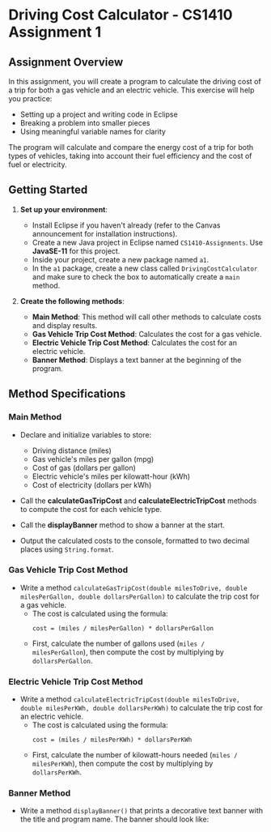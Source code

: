 # Driving Cost Calculator - CS1410 Assignment 1

## Assignment Overview

In this assignment, you will create a program to calculate the driving cost of a trip for both a gas vehicle and an electric vehicle. This exercise will help you practice:

- Setting up a project and writing code in Eclipse
- Breaking a problem into smaller pieces
- Using meaningful variable names for clarity

The program will calculate and compare the energy cost of a trip for both types of vehicles, taking into account their fuel efficiency and the cost of fuel or electricity.

## Getting Started

1. **Set up your environment**:
   - Install Eclipse if you haven't already (refer to the Canvas announcement for installation instructions).
   - Create a new Java project in Eclipse named `CS1410-Assignments`. Use **JavaSE-11** for this project.
   - Inside your project, create a new package named `a1`.
   - In the `a1` package, create a new class called `DrivingCostCalculator` and make sure to check the box to automatically create a `main` method.

2. **Create the following methods**:
   - **Main Method**: This method will call other methods to calculate costs and display results.
   - **Gas Vehicle Trip Cost Method**: Calculates the cost for a gas vehicle.
   - **Electric Vehicle Trip Cost Method**: Calculates the cost for an electric vehicle.
   - **Banner Method**: Displays a text banner at the beginning of the program.

## Method Specifications

### Main Method
- Declare and initialize variables to store:
  - Driving distance (miles)
  - Gas vehicle's miles per gallon (mpg)
  - Cost of gas (dollars per gallon)
  - Electric vehicle's miles per kilowatt-hour (kWh)
  - Cost of electricity (dollars per kWh)
  
- Call the **calculateGasTripCost** and **calculateElectricTripCost** methods to compute the cost for each vehicle type.
- Call the **displayBanner** method to show a banner at the start.
- Output the calculated costs to the console, formatted to two decimal places using `String.format`.

### Gas Vehicle Trip Cost Method
- Write a method `calculateGasTripCost(double milesToDrive, double milesPerGallon, double dollarsPerGallon)` to calculate the trip cost for a gas vehicle.
  - The cost is calculated using the formula:
    ``` 
    cost = (miles / milesPerGallon) * dollarsPerGallon
    ```
  - First, calculate the number of gallons used (`miles / milesPerGallon`), then compute the cost by multiplying by `dollarsPerGallon`.

### Electric Vehicle Trip Cost Method
- Write a method `calculateElectricTripCost(double milesToDrive, double milesPerKWh, double dollarsPerKWh)` to calculate the trip cost for an electric vehicle.
  - The cost is calculated using the formula:
    ```
    cost = (miles / milesPerKWh) * dollarsPerKWh
    ```
  - First, calculate the number of kilowatt-hours needed (`miles / milesPerKWh`), then compute the cost by multiplying by `dollarsPerKWh`.

### Banner Method
- Write a method `displayBanner()` that prints a decorative text banner with the title and program name. The banner should look like:
